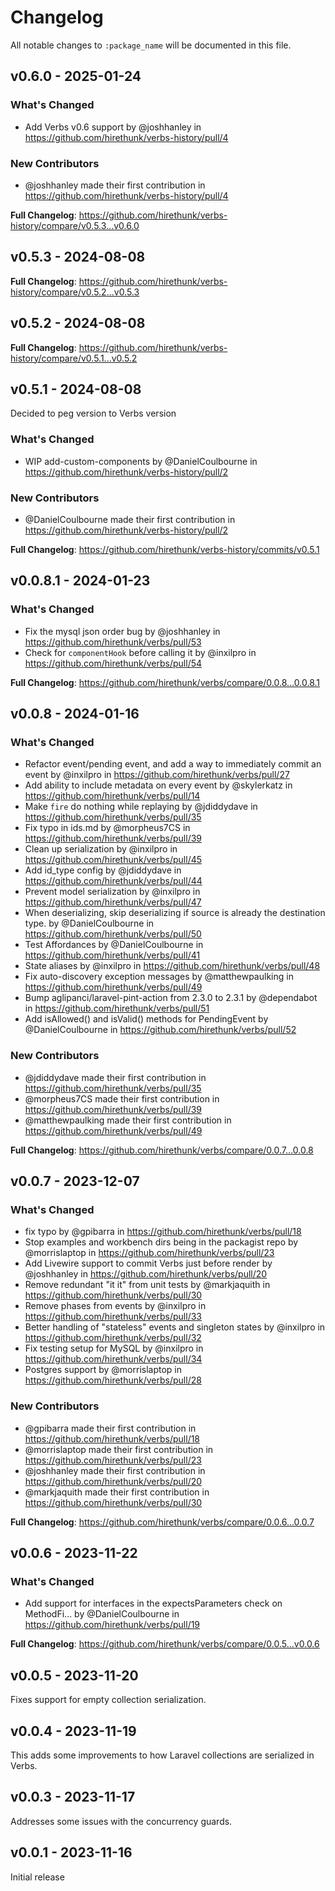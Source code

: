 # Changelog

All notable changes to `:package_name` will be documented in this file.

## v0.6.0 - 2025-01-24

### What's Changed

* Add Verbs v0.6 support by @joshhanley in https://github.com/hirethunk/verbs-history/pull/4

### New Contributors

* @joshhanley made their first contribution in https://github.com/hirethunk/verbs-history/pull/4

**Full Changelog**: https://github.com/hirethunk/verbs-history/compare/v0.5.3...v0.6.0

## v0.5.3 - 2024-08-08

**Full Changelog**: https://github.com/hirethunk/verbs-history/compare/v0.5.2...v0.5.3

## v0.5.2 - 2024-08-08

**Full Changelog**: https://github.com/hirethunk/verbs-history/compare/v0.5.1...v0.5.2

## v0.5.1 - 2024-08-08

Decided to peg version to Verbs version

### What's Changed

* WIP add-custom-components by @DanielCoulbourne in https://github.com/hirethunk/verbs-history/pull/2

### New Contributors

* @DanielCoulbourne made their first contribution in https://github.com/hirethunk/verbs-history/pull/2

**Full Changelog**: https://github.com/hirethunk/verbs-history/commits/v0.5.1

## v0.0.8.1 - 2024-01-23

### What's Changed

* Fix the mysql json order bug by @joshhanley in https://github.com/hirethunk/verbs/pull/53
* Check for `componentHook` before calling it by @inxilpro in https://github.com/hirethunk/verbs/pull/54

**Full Changelog**: https://github.com/hirethunk/verbs/compare/0.0.8...0.0.8.1

## v0.0.8 - 2024-01-16

### What's Changed

* Refactor event/pending event, and add a way to immediately commit an event by @inxilpro in https://github.com/hirethunk/verbs/pull/27
* Add ability to include metadata on every event by @skylerkatz in https://github.com/hirethunk/verbs/pull/14
* Make `fire` do nothing while replaying by @jdiddydave in https://github.com/hirethunk/verbs/pull/35
* Fix typo in ids.md by @morpheus7CS in https://github.com/hirethunk/verbs/pull/39
* Clean up serialization by @inxilpro in https://github.com/hirethunk/verbs/pull/45
* Add id_type config by @jdiddydave in https://github.com/hirethunk/verbs/pull/44
* Prevent model serialization by @inxilpro in https://github.com/hirethunk/verbs/pull/47
* When deserializing, skip deserializing if source is already the destination type. by @DanielCoulbourne in https://github.com/hirethunk/verbs/pull/50
* Test Affordances by @DanielCoulbourne in https://github.com/hirethunk/verbs/pull/41
* State aliases by @inxilpro in https://github.com/hirethunk/verbs/pull/48
* Fix auto-discovery exception messages by @matthewpaulking in https://github.com/hirethunk/verbs/pull/49
* Bump aglipanci/laravel-pint-action from 2.3.0 to 2.3.1 by @dependabot in https://github.com/hirethunk/verbs/pull/51
* Add isAllowed() and isValid() methods for PendingEvent by @DanielCoulbourne in https://github.com/hirethunk/verbs/pull/52

### New Contributors

* @jdiddydave made their first contribution in https://github.com/hirethunk/verbs/pull/35
* @morpheus7CS made their first contribution in https://github.com/hirethunk/verbs/pull/39
* @matthewpaulking made their first contribution in https://github.com/hirethunk/verbs/pull/49

**Full Changelog**: https://github.com/hirethunk/verbs/compare/0.0.7...0.0.8

## v0.0.7 - 2023-12-07

### What's Changed

* fix typo by @gpibarra in https://github.com/hirethunk/verbs/pull/18
* Stop examples and workbench dirs being in the packagist repo by @morrislaptop in https://github.com/hirethunk/verbs/pull/23
* Add Livewire support to commit Verbs just before render by @joshhanley in https://github.com/hirethunk/verbs/pull/20
* Remove redundant "it it" from unit tests by @markjaquith in https://github.com/hirethunk/verbs/pull/30
* Remove phases from events by @inxilpro in https://github.com/hirethunk/verbs/pull/33
* Better handling of "stateless" events and singleton states by @inxilpro in https://github.com/hirethunk/verbs/pull/32
* Fix testing setup for MySQL by @inxilpro in https://github.com/hirethunk/verbs/pull/34
* Postgres support by @morrislaptop in https://github.com/hirethunk/verbs/pull/28

### New Contributors

* @gpibarra made their first contribution in https://github.com/hirethunk/verbs/pull/18
* @morrislaptop made their first contribution in https://github.com/hirethunk/verbs/pull/23
* @joshhanley made their first contribution in https://github.com/hirethunk/verbs/pull/20
* @markjaquith made their first contribution in https://github.com/hirethunk/verbs/pull/30

**Full Changelog**: https://github.com/hirethunk/verbs/compare/0.0.6...0.0.7

## v0.0.6 - 2023-11-22

### What's Changed

- Add support for interfaces in the expectsParameters check on MethodFi… by @DanielCoulbourne in https://github.com/hirethunk/verbs/pull/19

**Full Changelog**: https://github.com/hirethunk/verbs/compare/0.0.5...v0.0.6

## v0.0.5 - 2023-11-20

Fixes support for empty collection serialization.

## v0.0.4 - 2023-11-19

This adds some improvements to how Laravel collections are serialized in Verbs.

## v0.0.3 - 2023-11-17

Addresses some issues with the concurrency guards.

## v0.0.1 - 2023-11-16

Initial release
